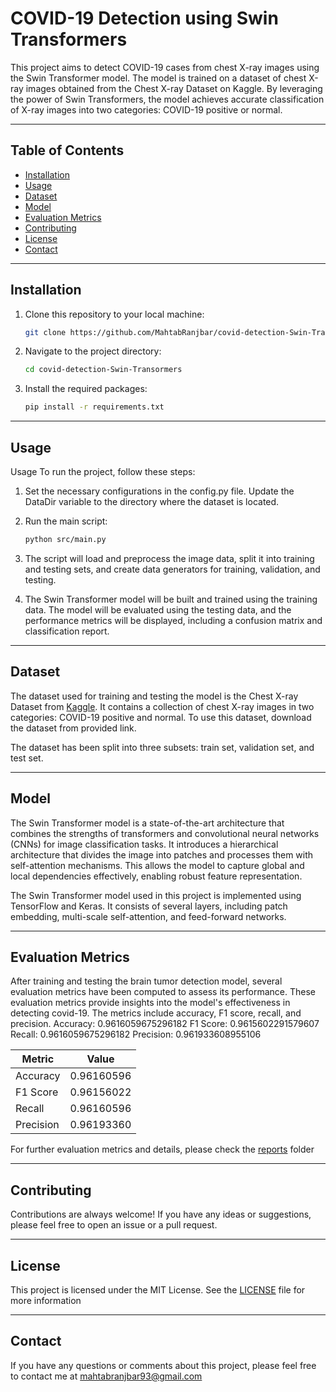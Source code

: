 # COVID-19 Detection  using Swin Transformers
This project aims to detect COVID-19 cases from chest X-ray images using the Swin Transformer model. The model is trained on a dataset of chest X-ray images obtained from the Chest X-ray Dataset on Kaggle. By leveraging the power of Swin Transformers, the model achieves accurate classification of X-ray images into two categories: COVID-19 positive or normal.



---- 
## Table of Contents

- [Installation](#installation)
- [Usage](#usage)
- [Dataset](#dataset)
- [Model](#model)
- [Evaluation Metrics](#evaluation-metrics)
- [Contributing](#contributing)
- [License](#license)
- [Contact](#contact)
---

## Installation
1. Clone this repository to your local machine:

   ```sh
   git clone https://github.com/MahtabRanjbar/covid-detection-Swin-Transormers.git
   ```

2. Navigate to the project directory:

   ```sh
   cd covid-detection-Swin-Transormers 

   ```

3. Install the required packages:

    ```sh
    pip install -r requirements.txt
    ```
---
## Usage

Usage
To run the project, follow these steps:

1. Set the necessary configurations in the config.py file. Update the DataDir variable to the directory where the dataset is located.

2. Run the main script:
    ```sh
    python src/main.py
    ```
3. The script will load and preprocess the image data, split it into training and testing sets, and create data generators for training, validation, and testing.

4. The Swin Transformer model will be built and trained using the training data. The model will be evaluated using the testing data, and the performance metrics will be displayed, including a confusion matrix and classification report.


 <!--- 6. for ease of use and not installing all neccessary packages and having no conflict, you can see the  [notebook](notebooks/braintumordetection.ipynb) of project/ ---> 


---
## Dataset
The dataset used for training and testing the model is the Chest X-ray Dataset from [Kaggle](https://www.kaggle.com/datasets/andyczhao/covidx-cxr2). It contains a collection of chest X-ray images in two categories: COVID-19 positive and normal. To use this dataset, download the dataset from provided link.

The dataset has been split into three subsets: train set, validation set, and test set.

----
## Model

The Swin Transformer model is a state-of-the-art architecture that combines the strengths of transformers and convolutional neural networks (CNNs) for image classification tasks. It introduces a hierarchical architecture that divides the image into patches and processes them with self-attention mechanisms. This allows the model to capture global and local dependencies effectively, enabling robust feature representation.

The Swin Transformer model used in this project is implemented using TensorFlow and Keras. It consists of several layers, including patch embedding, multi-scale self-attention, and feed-forward networks.

---
## Evaluation Metrics
After training and testing the brain tumor detection model, several evaluation metrics have been computed to assess its performance. These evaluation metrics provide insights into the model's effectiveness in detecting covid-19. The metrics include accuracy, F1 score, recall, and precision.
Accuracy: 0.9616059675296182
F1 Score: 0.9615602291579607
Recall: 0.9616059675296182
Precision: 0.961933608955106

| Metric     |    Value     |
|------------|--------------|
| Accuracy   | 0.96160596   |
| F1 Score   | 0.96156022   |
| Recall     | 0.96160596   |
| Precision  | 0.96193360   |

For further evaluation metrics and details, please check the [reports](reports/)  folder

---
## Contributing
Contributions are always welcome! If you have any ideas or suggestions, please feel free to open an issue or a pull request.

--- 
## License
This project is licensed under the MIT License. See the [LICENSE](LICENSE) file for more information

---
## Contact
If you have any questions or comments about this project, please feel free to contact me at mahtabranjbar93@gmail.com








